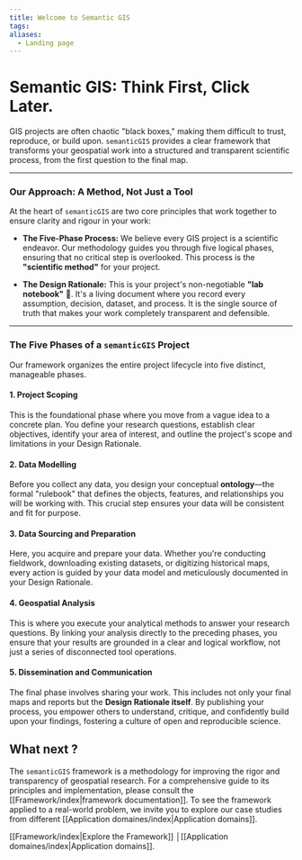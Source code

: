 ```yaml
---
title: Welcome to Semantic GIS
tags:
aliases:
  - Landing page
---
```

# Semantic GIS: Think First, Click Later.

GIS projects are often chaotic "black boxes," making them difficult to trust, reproduce, or build upon. `semanticGIS` provides a clear framework that transforms your geospatial work into a structured and transparent scientific process, from the first question to the final map.

---

### Our Approach: A Method, Not Just a Tool 

At the heart of `semanticGIS` are two core principles that work together to ensure clarity and rigour in your work:

- **The Five-Phase Process:** We believe every GIS project is a scientific endeavor. Our methodology guides you through five logical phases, ensuring that no critical step is overlooked. This process is the **"scientific method"** for your project.
    
- **The Design Rationale:** This is your project's non-negotiable **"lab notebook"** 📓. It's a living document where you record every assumption, decision, dataset, and process. It is the single source of truth that makes your work completely transparent and defensible.
    

---

### The Five Phases of a `semanticGIS` Project

Our framework organizes the entire project lifecycle into five distinct, manageable phases.

#### **1. Project Scoping**

This is the foundational phase where you move from a vague idea to a concrete plan. You define your research questions, establish clear objectives, identify your area of interest, and outline the project's scope and limitations in your Design Rationale.

#### **2. Data Modelling**

Before you collect any data, you design your conceptual **ontology**—the formal "rulebook" that defines the objects, features, and relationships you will be working with. This crucial step ensures your data will be consistent and fit for purpose.

#### **3. Data Sourcing and Preparation**

Here, you acquire and prepare your data. Whether you're conducting fieldwork, downloading existing datasets, or digitizing historical maps, every action is guided by your data model and meticulously documented in your Design Rationale.

#### **4. Geospatial Analysis**

This is where you execute your analytical methods to answer your research questions. By linking your analysis directly to the preceding phases, you ensure that your results are grounded in a clear and logical workflow, not just a series of disconnected tool operations.

#### **5. Dissemination and Communication**

The final phase involves sharing your work. This includes not only your final maps and reports but the **Design Rationale itself**. By publishing your process, you empower others to understand, critique, and confidently build upon your findings, fostering a culture of open and reproducible science.

## What next ?
The `semanticGIS` framework is a methodology for improving the rigor and transparency of geospatial research. For a comprehensive guide to its principles and implementation, please consult the [[Framework/index|framework documentation]]. To see the framework applied to a real-world problem, we invite you to explore our case studies from different [[Application domaines/index|Application domains]].

 [[Framework/index|Explore the Framework]] │[[Application domaines/index|Application domains]].


